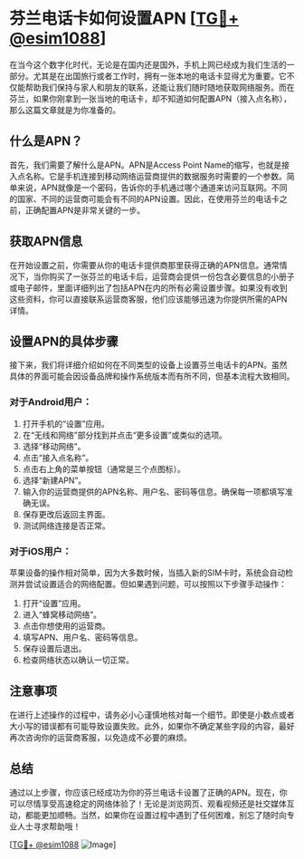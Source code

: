 # 芬兰电话卡如何设置APN [[TG💪+ @esim1088](https://t.me/s/esim1088)]

在当今这个数字化时代，无论是在国内还是国外，手机上网已经成为我们生活的一部分。尤其是在出国旅行或者工作时，拥有一张本地的电话卡显得尤为重要。它不仅能帮助我们保持与家人和朋友的联系，还能让我们随时随地获取网络服务。而在芬兰，如果你刚拿到一张当地的电话卡，却不知道如何配置APN（接入点名称），那么这篇文章就是为你准备的。

## 什么是APN？

首先，我们需要了解什么是APN。APN是Access Point Name的缩写，也就是接入点名称。它是手机连接到移动网络运营商提供的数据服务时需要的一个参数。简单来说，APN就像是一个密码，告诉你的手机通过哪个通道来访问互联网。不同的国家、不同的运营商可能会有不同的APN设置。因此，在使用芬兰的电话卡之前，正确配置APN是非常关键的一步。

## 获取APN信息

在开始设置之前，你需要从你的电话卡提供商那里获得正确的APN信息。通常情况下，当你购买了一张芬兰的电话卡后，运营商会提供一份包含必要信息的小册子或电子邮件，里面详细列出了包括APN在内的所有必需设置步骤。如果没有收到这些资料，你可以直接联系运营商客服，他们应该能够迅速为你提供所需的APN详情。

## 设置APN的具体步骤

接下来，我们将详细介绍如何在不同类型的设备上设置芬兰电话卡的APN。虽然具体的界面可能会因设备品牌和操作系统版本而有所不同，但基本流程大致相同。

### 对于Android用户：

1. 打开手机的“设置”应用。
2. 在“无线和网络”部分找到并点击“更多设置”或类似的选项。
3. 选择“移动网络”。
4. 点击“接入点名称”。
5. 点击右上角的菜单按钮（通常是三个点图标）。
6. 选择“新建APN”。
7. 输入你的运营商提供的APN名称、用户名、密码等信息。确保每一项都填写准确无误。
8. 保存更改后返回主界面。
9. 测试网络连接是否正常。

### 对于iOS用户：

苹果设备的操作相对简单，因为大多数时候，当插入新的SIM卡时，系统会自动检测并尝试设置适合的网络配置。但如果遇到问题，可以按照以下步骤手动操作：

1. 打开“设置”应用。
2. 进入“蜂窝移动网络”。
3. 点击你想使用的运营商。
4. 填写APN、用户名、密码等信息。
5. 保存设置后退出。
6. 检查网络状态以确认一切正常。

## 注意事项

在进行上述操作的过程中，请务必小心谨慎地核对每一个细节。即使是小数点或者大小写的错误都有可能导致设置失败。此外，如果你不确定某些字段的内容，最好再次咨询你的运营商客服，以免造成不必要的麻烦。

## 总结

通过以上步骤，你应该已经成功为你的芬兰电话卡设置了正确的APN。现在，你可以尽情享受高速稳定的网络体验了！无论是浏览网页、观看视频还是社交媒体互动，都能更加顺畅。当然，如果你在设置过程中遇到了任何困难，别忘了随时向专业人士寻求帮助哦！

[[TG💪+ @esim1088](https://t.me/s/esim1088) ![Image](https://i.postimg.cc/4NQfJmqS/Snipaste-2025-05-13-00-14-12.png)]